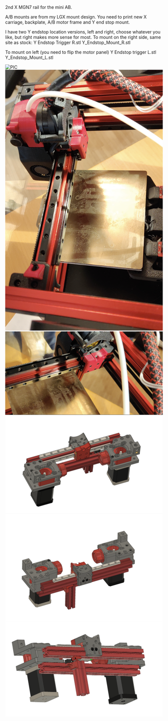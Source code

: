 2nd X MGN7 rail for the mini AB.

A/B mounts are from my LGX mount design.
You need to print new X carriage, backplate, A/B motor frame and Y end stop mount.

I have two Y endstop location versions, left and right, choose whatever you like, but right makes more sense for most.
To mount on the right side, same site as stock:
Y Endstop Trigger R.stl
Y_Endstop_Mount_R.stl

To mount on left (you need to flip the motor panel)
Y Endstop trigger L.stl
Y_Endstop_Mount_L.stl



![PIC](2nd_mini_AB_rail_0.png)
![PIC](2nd_mini_AB_rail_0_1.png)
![PIC](2nd_mini_AB_rail_0_2.png)
![PIC](2nd_mini_AB_rail_3.png)
![PIC](2nd_mini_AB_rail_1.png)
![PIC](2nd_mini_AB_rail_2.png)
